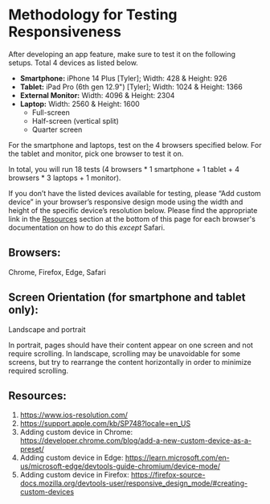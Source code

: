 # Methodology for Testing Responsiveness 

After developing an app feature, make sure to test it on the following setups. Total 4 devices as listed below.
- **Smartphone:** iPhone 14 Plus [Tyler]; Width: 428 & Height: 926
- **Tablet:** iPad Pro (6th gen 12.9") [Tyler]; Width: 1024 & Height: 1366
- **External Monitor:** Width: 4096 & Height: 2304
- **Laptop:** Width: 2560 & Height: 1600
    - Full-screen 
    - Half-screen (vertical split)
    - Quarter screen 

For the smartphone and laptops, test on the 4 browsers specified below. For the tablet and monitor, pick one browser to test it on. 

In total, you will run 18 tests  (4 browsers * 1 smartphone + 1 tablet + 4 browsers * 3 laptops + 1 monitor). 

If you don’t have the listed devices available for testing, please “Add custom device” in your browser’s responsive design mode using the width and height of the specific device’s resolution below. Please find the appropriate link in the [Resources](#resources) section at the bottom of this page for each browser's documentation on how to do this *except* Safari. 

## Browsers:  
Chrome, Firefox, Edge, Safari

## Screen Orientation (for smartphone and tablet only):  
Landscape and portrait 

In portrait, pages should have their content appear on one screen and not require scrolling. In landscape, scrolling may be unavoidable for some screens, but try to rearrange the content horizontally in order to minimize required scrolling. 

## Resources:
1. https://www.ios-resolution.com/
2. https://support.apple.com/kb/SP748?locale=en_US
3. Adding custom device in Chrome: https://developer.chrome.com/blog/add-a-new-custom-device-as-a-preset/
4. Adding custom device in Edge: https://learn.microsoft.com/en-us/microsoft-edge/devtools-guide-chromium/device-mode/
5. Adding custom device in Firefox:
https://firefox-source-docs.mozilla.org/devtools-user/responsive_design_mode/#creating-custom-devices



